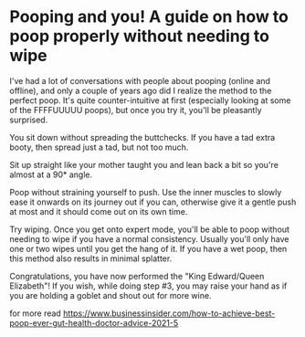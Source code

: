 # Pooping and you! A guide on how to poop properly without needing to wipe

I've had a lot of conversations with people about pooping (online and offline), and only a couple of years ago did I realize the method to the perfect poop. It's quite counter-intuitive at first (especially looking at some of the FFFFUUUUU poops), but once you try it, you'll be pleasantly surprised.

You sit down without spreading the buttchecks. If you have a tad extra booty, then spread just a tad, but not too much.

Sit up straight like your mother taught you and lean back a bit so you're almost at a 90* angle.

Poop without straining yourself to push. Use the inner muscles to slowly ease it onwards on its journey out if you can, otherwise give it a gentle push at most and it should come out on its own time.

Try wiping. Once you get onto expert mode, you'll be able to poop without needing to wipe if you have a normal consistency. Usually you'll only have one or two wipes until you get the hang of it. If you have a wet poop, then this method also results in minimal splatter.

Congratulations, you have now performed the "King Edward/Queen Elizabeth"! If you wish, while doing step #3, you may raise your hand as if you are holding a goblet and shout out for more wine.


for more read https://www.businessinsider.com/how-to-achieve-best-poop-ever-gut-health-doctor-advice-2021-5
